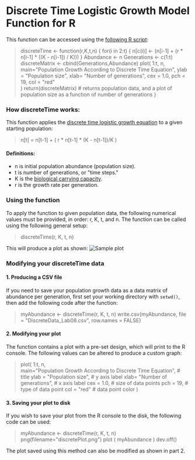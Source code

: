 ﻿# Discrete Time Logistic Growth Model Function for R
This function can be accessed using the [following R script]("MADSEN_Lab08.R"): 
>discreteTime <- function(r,K,t,n) {
for(i in 2:t) {
  n[c(i)] <- (n[i-1] + (r * n[i-1] * ((K - n[i-1]) / K))) 
}
  Abundance <- n
  Generations <- c(1:t)
  discreteMatrix <- cbind(Generations,Abundance)
  plot( 1:t, n,  
        main="Population Growth According to Discrete Time Equation", 
        ylab = "Population size", 
        xlab= "Number of generations", 
        cex = 1.0, 
        pch = 19, 
        col = "red"  
  )
  return(discreteMatrix) # returns population data, and a plot of population size as a function of number of generations
}

### How discreteTime works:  
This function applies the [discrete time logistic growth equation](https://vlab.amrita.edu/?sub=3&brch=65&sim=1110&cnt=1) to a given starting population:
>n[t] = n[t-1] + ( r * n[t-1] * (K - n[t-1])/K )

#### Definitions: 

 - n is initial population abundance (population size). 
 - t is number of generations, or "time steps."
 - K is the [biological carrying capacity](https://en.wikipedia.org/wiki/Carrying_capacity). 
 - r is the growth rate per generation. 
### Using the function
To apply the function to given population data, the following numerical values must be provided, in order: r, K, t, and n. The function can be called using the following general setup: 
> discreteTime(r, K, t, n) 

This will produce a plot as shown: 
![Sample plot](https://i.imgur.com/Im5iuBi.png)

### Modifying your discreteTime data
#### 1. Producing a CSV file
If you need to save your population growth data as a data matrix of abundance per generation, first set your working directory with `setwd()`, then add the following code after the function: 
> myAbundance <- discreteTime(r, K, t, n) 
> write.csv(myAbundance, file = "DiscreteData_Lab08.csv", row.names = FALSE)

####  2. Modifying your plot
The function contains a plot with a pre-set design, which will print to the R console. The following values can be altered to produce a custom graph: 
>  plot( 1:t, n,  
        main="Population Growth According to Discrete Time Equation", # title
        ylab = "Population size",  # y axis label
        xlab= "Number of generations",  # x axis label
        cex = 1.0, # size of data points
        pch = 19, # type of data point
        col = "red"  # data point color
  )
 #### 3. Saving your plot to disk 
 If you wish to save your plot from the R console to the disk, the following code can be used: 
 > myAbundance <- discreteTime(r, K, t, n) 
 > png(filename="discretePlot.png")
plot ( myAbundance
)
dev.off()

The plot saved using this method can also be modified as shown in part 2.  




